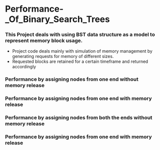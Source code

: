 # Performance-_Of_Binary_Search_Trees
### This Project deals with using BST data structure as a model to represent memory block usage.
- Project code deals mainly with simulation of memory management by generating requests for memory of different sizes. 
- Requested blocks are retained for a certain timeframe and returned accordingly

### Performance by assigning nodes from one end without memory release

### Performance by assigning nodes from one end with memory release
### Performance by assigning nodes from both the ends without memory release
### Performance by assigning nodes from one end with memory release

